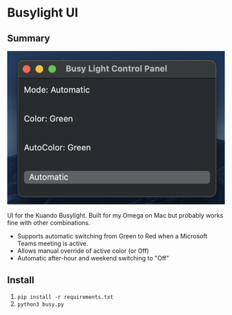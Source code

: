 # Busylight UI

## Summary

![ui.png](docs%2Fimg%2Fui.png)

UI for the Kuando Busylight. Built for my Omega on Mac but probably works fine with other combinations.

* Supports automatic switching from Green to Red when a Microsoft Teams meeting is active. 
* Allows manual override of active color (or Off) 
* Automatic after-hour and weekend switching to "Off"

## Install

1. `pip install -r requirements.txt`
2. `python3 busy.py`